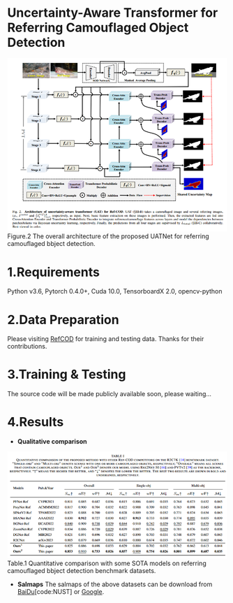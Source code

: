 # Uncertainty-Aware Transformer for Referring Camouflaged Object Detection

![image](figs/UATNet.png)  
   Figure.2 The overall architecture of the proposed UATNet for referring camouflaged bbject detection. 

# 1.Requirements
Python v3.6, Pytorch 0.4.0+, Cuda 10.0, TensorboardX 2.0, opencv-python

# 2.Data Preparation
Please visiting [RefCOD](https://github.com/zhangxuying1004/RefCOD) for training and testing data. Thanks for their contributions.

# 3.Training & Testing
The source code will be made publicly available soon, please waiting...

# 4.Results
* **Qualitative comparison**

![image](figs/qulities_results.png)  
Table.1 Quantitative comparison with some SOTA models on referring camouflaged bbject detection benchmark datasets. 

* **Salmaps**
The salmaps of the above datasets can be download from [BaiDu](https://pan.baidu.com/s/1Fz_MK2ABmXU6T1Oro-btCw)[code:NUST] or [Google](https://drive.google.com/file/d/1qjQYX8Vpbq73d9aAAFpWKpfJFx-H9Y2J/view?usp=drive_link).
